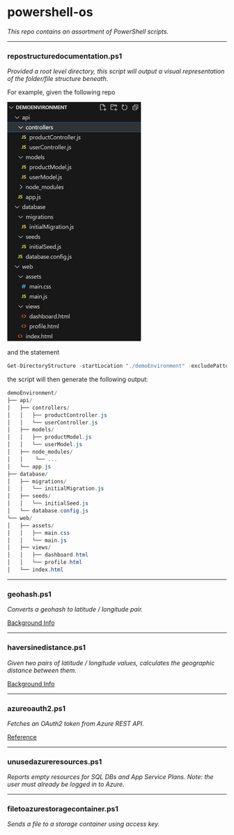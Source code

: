 # powershell-os  
*This repo contains an assortment of PowerShell scripts.*

---

### repostructuredocumentation.ps1

*Provided a root level directory, this script will output a visual representation of the folder/file structure beneath.*

For example, given the following repo

![Alt text](image.png)

and the statement 

```powershell
Get-DirectoryStructure -startLocation "./demoEnvironment" -excludePatterns @('*\node_modules\*') -summarizeFolders @('controllers', 'views')
```

the script will then generate the following output:

``` powershell
demoEnvironment/
├── api/
│   ├── controllers/
│   │   ├── productController.js
│   │   └── userController.js
│   ├── models/
│   │   ├── productModel.js
│   │   └── userModel.js
│   ├── node_modules/
│   │    └── ...
│   └── app.js
├── database/
│   ├── migrations/
│   │   └── initialMigration.js
│   ├── seeds/
│   │   └── initialSeed.js
│   └── database.config.js
└── web/
│   ├── assets/
│   │   ├── main.css
│   │   └── main.js
│   ├── views/
│   │   ├── dashboard.html
│   │   └── profile.html
│   └── index.html
```

---

### geohash.ps1

*Converts a geohash to latitude / longitude pair.*

[Background Info](https://en.wikipedia.org/wiki/Geohash)


---

### haversinedistance.ps1

*Given two pairs of latitude / longitude values, calculates the geographic distance between them.*

[Background Info](https://www.igismap.com/haversine-formula-calculate-geographic-distance-earth/)

---

### azureoauth2.ps1

*Fetches an OAuth2 token from Azure REST API.*

[Reference](https://learn.microsoft.com/en-us/rest/api/azure/)

---

### unusedazureresources.ps1

*Reports empty resources for SQL DBs and App Service Plans. Note: the user must already be logged in to Azure.*

---

### filetoazurestoragecontainer.ps1

*Sends a file to a storage container using access key.*